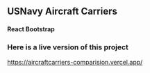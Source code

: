 ## USNavy Aircraft Carriers

#### React Bootstrap

### Here is a live version of this project

https://aircraftcarriers-comparision.vercel.app/